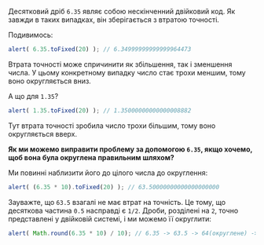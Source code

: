 Десятковий дріб `6.35` являє собою нескінченний двійковий код. Як завжди в таких випадках, він зберігається з втратою точності.

Подивимось:
```js run
alert( 6.35.toFixed(20) ); // 6.34999999999999964473
```

Втрата точності може спричинити як збільшення, так і зменшення числа. У цьому конкретному випадку число стає трохи меншим, тому воно округляється вниз.

А що для `1.35`?

```js run
alert( 1.35.toFixed(20) ); // 1.35000000000000008882
```

Тут втрата точності зробила число трохи більшим, тому воно округляється вверх.

**Як ми можемо виправити проблему за допомогою `6.35`, якщо хочемо, щоб вона була округлена правильним шляхом?**

Ми повинні наблизити його до цілого числа до округлення:

```js run
alert( (6.35 * 10).toFixed(20) ); // 63.50000000000000000000
```

Зауважте, що `63.5` взагалі не має втрат на точність. Це тому, що десяткова частина `0.5` насправді є `1/2`. Дроби, розділені на `2`, точно представлені у двійковій системі, і ми можемо її округлити:


```js run
alert( Math.round(6.35 * 10) / 10); // 6.35 -> 63.5 -> 64(округлене) -> 6.4
```

